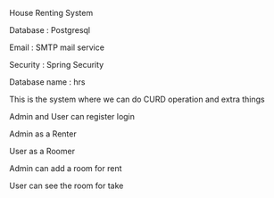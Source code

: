 House Renting System 

Database : Postgresql 

Email : SMTP mail service


Security : Spring Security

Database name : hrs


This is the system where we can do CURD operation and extra things


Admin and User can register login 

Admin as a Renter

User as a Roomer


Admin can add a room for rent

User can see the room for take


